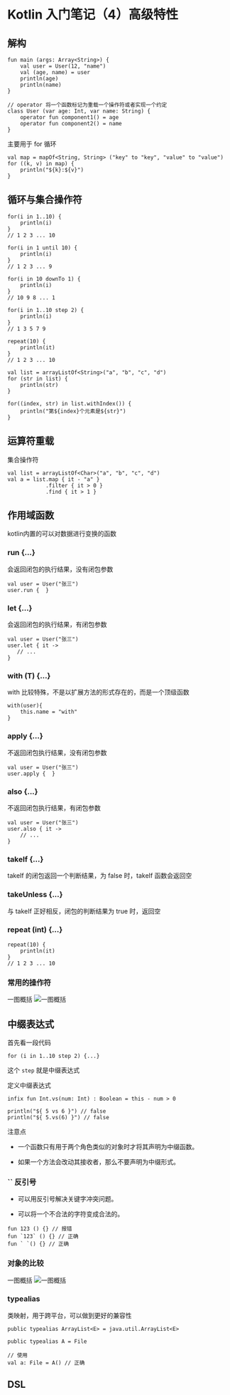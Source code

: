 
# Kotlin 入门笔记（4）高级特性


## 解构

```
fun main (args: Array<String>) {
    val user = User(12, "name")
    val (age, name) = user
    println(age)
    println(name)
}

// operator 将一个函数标记为重载一个操作符或者实现一个约定
class User (var age: Int, var name: String) {
    operator fun component1() = age
    operator fun component2() = name
}
```

主要用于 for 循环
```
val map = mapOf<String, String> ("key" to "key", "value" to "value")
for ((k, v) in map) {
    println("${k}:${v}")
}
```


## 循环与集合操作符

```
for(i in 1..10) {
    println(i)
}
// 1 2 3 ... 10

for(i in 1 until 10) {
    println(i)
}
// 1 2 3 ... 9

for(i in 10 downTo 1) {
    println(i)
}
// 10 9 8 ... 1

for(i in 1..10 step 2) {
    println(i)
}
// 1 3 5 7 9

repeat(10) {
    println(it)
}
// 1 2 3 ... 10
```

```
val list = arrayListOf<String>("a", "b", "c", "d")
for (str in list) {
    println(str)
}

for((index, str) in list.withIndex()) {
    println("第${index}个元素是${str}")
}
```


## 运算符重载

集合操作符
```
val list = arrayListOf<Char>("a", "b", "c", "d")
val a = list.map { it - "a" }
            .filter { it > 0 }
            .find { it > 1 }
```


## 作用域函数

kotlin内置的可以对数据进行变换的函数

### run {...}
会返回闭包的执行结果，没有闭包参数
```
val user = User("张三")
user.run {  }
```

### let {...}
会返回闭包的执行结果，有闭包参数
```
val user = User("张三")
user.let { it ->
   // ...
}
```

### with (T) {...}
with 比较特殊，不是以扩展方法的形式存在的，而是一个顶级函数
```
with(user){
    this.name = "with"
}
```

### apply {...}
不返回闭包执行结果，没有闭包参数
```
val user = User("张三")
user.apply {  }
```

### also {...}
不返回闭包执行结果，有闭包参数
```
val user = User("张三")
user.also { it -> 
    // ...
}
```

### takeIf {...}
takeIf 的闭包返回一个判断结果，为 false 时，takeIf 函数会返回空

### takeUnless {...}
与 takeIf 正好相反，闭包的判断结果为 true 时，返回空

### repeat (int) {...}
```
repeat(10) {
    println(it)
}
// 1 2 3 ... 10
```

### 常用的操作符

一图概括
![一图概括](images/WX20200708-220621@2x.png)

## 中缀表达式

首先看一段代码
```
for (i in 1..10 step 2) {...}
```
这个 <code>step</code> 就是中缀表达式


定义中缀表达式
```
infix fun Int.vs(num: Int) : Boolean = this - num > 0

println("${ 5 vs 6 }") // false
println("${ 5.vs(6) }") // false
```

注意点

+ 一个函数只有用于两个角色类似的对象时才将其声明为中缀函数。

+ 如果一个方法会改动其接收者，那么不要声明为中缀形式。


### `` 反引号

+ 可以用反引号解决关键字冲突问题。

+ 可以将一个不合法的字符变成合法的。
```
fun 123 () {} // 报错
fun `123` () {} // 正确
fun ` `() {} // 正确
```

### 对象的比较

一图概括
![一图概括](images/WX20200708-222941@2x.png)


### typealias

类映射，用于跨平台，可以做到更好的兼容性

```
public typealias ArrayList<E> = java.util.ArrayList<E>

public typealias A = File

// 使用
val a: File = A() // 正确
```


## DSL


